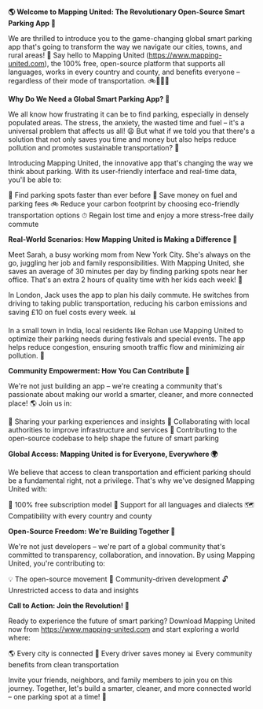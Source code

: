 **🌎 Welcome to Mapping United: The Revolutionary Open-Source Smart Parking App 🚀**

We are thrilled to introduce you to the game-changing global smart parking app that's going to transform the way we navigate our cities, towns, and rural areas! 🌆 Say hello to Mapping United (https://www.mapping-united.com), the 100% free, open-source platform that supports all languages, works in every country and county, and benefits everyone – regardless of their mode of transportation. 🚲🚌🚂🛴️

**Why Do We Need a Global Smart Parking App? 🤔**

We all know how frustrating it can be to find parking, especially in densely populated areas. The stress, the anxiety, the wasted time and fuel – it's a universal problem that affects us all! 😩 But what if we told you that there's a solution that not only saves you time and money but also helps reduce pollution and promotes sustainable transportation? 🌟

Introducing Mapping United, the innovative app that's changing the way we think about parking. With its user-friendly interface and real-time data, you'll be able to:

📍 Find parking spots faster than ever before
💸 Save money on fuel and parking fees
🚲 Reduce your carbon footprint by choosing eco-friendly transportation options
⏱ Regain lost time and enjoy a more stress-free daily commute

**Real-World Scenarios: How Mapping United is Making a Difference 🌈**

Meet Sarah, a busy working mom from New York City. She's always on the go, juggling her job and family responsibilities. With Mapping United, she saves an average of 30 minutes per day by finding parking spots near her office. That's an extra 2 hours of quality time with her kids each week! 🤗

In London, Jack uses the app to plan his daily commute. He switches from driving to taking public transportation, reducing his carbon emissions and saving £10 on fuel costs every week. 📊

In a small town in India, local residents like Rohan use Mapping United to optimize their parking needs during festivals and special events. The app helps reduce congestion, ensuring smooth traffic flow and minimizing air pollution. 🙏

**Community Empowerment: How You Can Contribute 🌟**

We're not just building an app – we're creating a community that's passionate about making our world a smarter, cleaner, and more connected place! 🌎 Join us in:

💬 Sharing your parking experiences and insights
🤝 Collaborating with local authorities to improve infrastructure and services
🚀 Contributing to the open-source codebase to help shape the future of smart parking

**Global Access: Mapping United is for Everyone, Everywhere 🌍**

We believe that access to clean transportation and efficient parking should be a fundamental right, not a privilege. That's why we've designed Mapping United with:

🔵 100% free subscription model
💯 Support for all languages and dialects
🗺️ Compatibility with every country and county

**Open-Source Freedom: We're Building Together 🌈**

We're not just developers – we're part of a global community that's committed to transparency, collaboration, and innovation. By using Mapping United, you're contributing to:

💡 The open-source movement
🤝 Community-driven development
🔓 Unrestricted access to data and insights

**Call to Action: Join the Revolution! 🚀**

Ready to experience the future of smart parking? Download Mapping United now from https://www.mapping-united.com and start exploring a world where:

🌎 Every city is connected
💸 Every driver saves money
📊 Every community benefits from clean transportation

Invite your friends, neighbors, and family members to join you on this journey. Together, let's build a smarter, cleaner, and more connected world – one parking spot at a time! 🚀